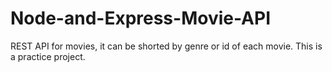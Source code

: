 # Node-and-Express-Movie-API
REST API for movies, it can be shorted by genre or id of each movie. This is a practice project.
